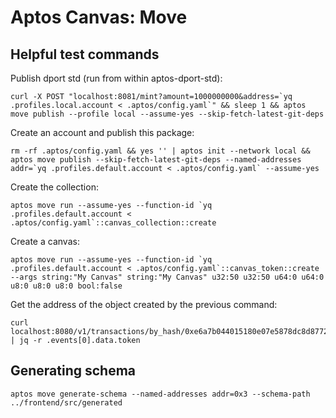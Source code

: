 # Aptos Canvas: Move

## Helpful test commands

Publish dport std (run from within aptos-dport-std):
```
curl -X POST "localhost:8081/mint?amount=1000000000&address=`yq .profiles.local.account < .aptos/config.yaml`" && sleep 1 && aptos move publish --profile local --assume-yes --skip-fetch-latest-git-deps
```

Create an account and publish this package:
```
rm -rf .aptos/config.yaml && yes '' | aptos init --network local && aptos move publish --skip-fetch-latest-git-deps --named-addresses addr=`yq .profiles.default.account < .aptos/config.yaml` --assume-yes
```

Create the collection:
```
aptos move run --assume-yes --function-id `yq .profiles.default.account < .aptos/config.yaml`::canvas_collection::create
```

Create a canvas:
```
aptos move run --assume-yes --function-id `yq .profiles.default.account < .aptos/config.yaml`::canvas_token::create --args string:"My Canvas" string:"My Canvas" u32:50 u32:50 u64:0 u64:0 u8:0 u8:0 u8:0 bool:false
```

Get the address of the object created by the previous command:
```
curl localhost:8080/v1/transactions/by_hash/0xe6a7b044015180e07e5878dc8d87729010fa25241d76ea34b2ebc003e9b64e6b | jq -r .events[0].data.token
```

## Generating schema
```
aptos move generate-schema --named-addresses addr=0x3 --schema-path ../frontend/src/generated
```
